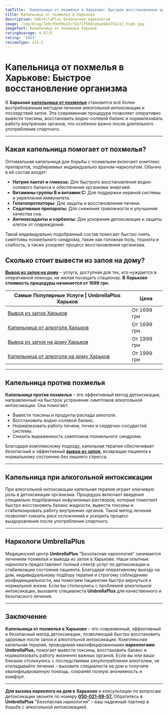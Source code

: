 ```yaml
---
tabTitle: 'Капельница от похмелья в Харькове: Быстрое восстановление организма'
title: Капельница от похмелья в Харькове
description: UmbrellaPlus Безопасная наркология
image: /img/blog/7e9cf9e99e22cf2e71f568cebaebb4741111_high.jpg
imageText: Капельница от похмелья Харьков
ratingAvarage: 4.97/5
rating: '1423'
reviewType: alk-2
---
```


# Капельница от похмелья в Харькове: Быстрое восстановление организма

В **Харькове [капельница от похмелья](https://umbrella-plus.com.ua/kharkiv/kapelnica_ot_alkogola_kharkiv/)** становится всё более востребованным методом лечения алкогольной интоксикации и последствий запоя. Эта современная процедура позволяет оперативно вывести токсины, восстановить водно-солевой баланс и нормализовать работу внутренних органов, что особенно важно после длительного употребления спиртного.

***

## Какая капельница помогает от похмелья?

Оптимальная капельница для борьбы с похмельем включает комплекс препаратов, подбираемых индивидуально врачом-наркологом. Обычно в её состав входят:

* **Натрия лактат и глюкоза:** Для быстрого восстановления водно-солевого баланса и обеспечения организма энергией.
* **Витамины группы B и витамин C:** Для поддержки нервной системы и укрепления иммунитета.
* **Гепатопротекторы:** Для защиты и восстановления печени.
* **Седативные препараты:** Для снижения тревожности и улучшения качества сна.
* **Антиоксиданты и сорбенты:** Для ускорения детоксикации и защиты клеток от повреждений.

Такой индивидуально подобранный состав помогает быстро снять симптомы похмельного синдрома, такие как головная боль, тошнота и слабость, а также ускоряет процесс восстановления организма.

## Сколько стоит вывести из запоя на дому?

**[Вывод из запоя на дому](https://umbrella-plus.com.ua/kharkiv/vivod-iz-zapoia-na-domy-kharkiv/)** – услуга, доступная для тех, кто нуждается в оперативной помощи, не желая посещать стационар. **В Харькове стоимость процедуры начинается от 1699 грн.**

| Самые Популярные Услуги \| UmbrellaPlus Харьков                                                                       | Цена        |
| --------------------------------------------------------------------------------------------------------------------- | ----------- |
| [Вывод из запоя Харьков](https://umbrella-plus.com.ua/kharkiv/vivod-iz-zapoia-kharkiv/)                               | От 1699 грн |
| [Капельница от алкоголя Харьков](https://umbrella-plus.com.ua/kharkiv/kapelnica_ot_alkogola_kharkiv/)                 | От 1699 грн |
| [Вывод из запоя на дому Харьков](https://umbrella-plus.com.ua/kharkiv/vivod-iz-zapoia-na-domy-kharkiv/)               | От 1999 грн |
| [Капельница от алкоголя на дому Харьков](https://umbrella-plus.com.ua/kharkiv/kapelnica_ot_alkogola_na_domy_kharkiv/) | От 1999 грн |

***

## Капельница против похмелья

**Капельница против похмелья** – это эффективный метод детоксикации, направленный на быстрое устранение симптомов алкогольной интоксикации. Она помогает:

* Вывести токсины и продукты распада алкоголя.
* Восстановить водно-солевой баланс.
* Нормализовать работу печени, почек и сердечно-сосудистой системы.
* Снизить выраженность симптомов похмельного синдрома.

Благодаря комплексному подходу, капельная терапия обеспечивает безопасный и эффективный **[вывод из запоя,](https://umbrella-plus.com.ua/kharkiv/vivod-iz-zapoia-kharkiv/)** возвращая пациента к нормальному состоянию без лишнего стресса.

***

## Капельница при алкогольной интоксикации

При алкогольной интоксикации капельная терапия играет ключевую роль в детоксикации организма. Процедура включает введение специально подобранных инфузионных растворов, которые помогают быстро восстановить баланс жидкости, вывести токсины и стабилизировать работу внутренних органов. Такой метод лечения позволяет снизить риск осложнений и ускорить процесс выздоровления после употребления спиртного.

***

## Наркологи UmbrellaPlus

Медицинский центр **UmbrellaPlus** "Безопасная наркология" занимается лечением похмелья и вывода из запоя в Харькове. Наши опытные наркологи предоставляют полный спектр услуг по детоксикации и стабилизации состояния пациента. Благодаря оперативному выезду на дом, индивидуальному подбору терапии и строгому соблюдению конфиденциальности, мы помогаем пациентам быстро вернуться к нормальной жизни. Если вы столкнулись с проблемой алкогольной интоксикации, вызовите специалиста **UmbrellaPlus** для качественного и безопасного лечения.

***

## Заключение

**Капельница от похмелья в Харькове** – это современный, эффективный и безопасный метод детоксикации, позволяющий быстро восстановить здоровье после запоя и алкогольной интоксикации. Комплексная капельная терапия, проводимая квалифицированными **наркологами UmbrellaPlus,** помогает вывести токсины, восстановить баланс и нормализовать работу жизненно важных органов. Если вы или ваши близкие столкнулись с последствиями злоупотребления алкоголем, не откладывайте лечение – вызовите специалиста на дом и получите квалифицированную помощь, сохраняя полную анонимность и комфорт.

***

**Для вызова нарколога на дом в Харькове** и консультации по вопросам детоксикации звоните по номеру **[050-021-69-57.](tel:0500216957)** Обратитесь в **UmbrellaPlus** "Безопасная наркология" – ваш надежный партнер в борьбе с алкогольной интоксикацией.
